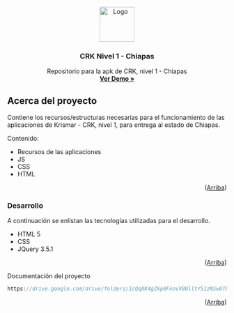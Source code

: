 <div id="top"></div>

<!-- PROJECT LOGO -->
<br />
<div align="center">
  <a href="https://github.com/othneildrew/Best-README-Template">
    <img src="https://www.krismar.com.mx/img/iconoKrismar.png" alt="Logo" width="80" height="80">
  </a>

  <h3 align="center">CRK Nivel 1 - Chiapas</h3>

  <p align="center">
    Repositorio para la apk de CRK, nivel 1 - Chiapas
    <br />
    <a href="https://diegokrismar.github.io/crk-chiapas/"><strong>Ver Demo »</strong></a>
    <br />
  </p>
</div>

<!-- ABOUT THE PROJECT -->
## Acerca del proyecto

Contiene los recursos/estructuras necesarias para el funcionamiento de las aplicaciones de Krismar - CRK, nivel 1, para entrega al estado de Chiapas.

Contenido:
* Recursos de las aplicaciones
* JS
* CSS
* HTML

<p align="right">(<a href="#top">Arriba</a>)</p>



### Desarrollo

A continuación se enlistan las tecnologías utilizadas para el desarrollo.

* HTML 5
* CSS
* JQuery 3.5.1

<p align="right">(<a href="#top">Arriba</a>)</p>

Documentación del proyecto
   ```js
   https://drive.google.com/drive/folders/1cQqXK4gZkp0FnovV80lltY51zNSw0TKF?usp=sharing;
   ```

<p align="right">(<a href="#top">Arriba</a>)</p>